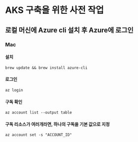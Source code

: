# AKS 구축을 위한 사전 작업
## 로컬 머신에 Azure cli 설치 후 Azure에 로그인

### Mac
#### 설치
`
brew update && brew install azure-cli
`
#### 로그인
`
az login
`
#### 구독 확인
`
az account list --output table
`
#### 구독 리소스가 여러개라면, 하나의 구독을 기본 값으로 지정
`
az account set -s "ACCOUNT_ID"
`
